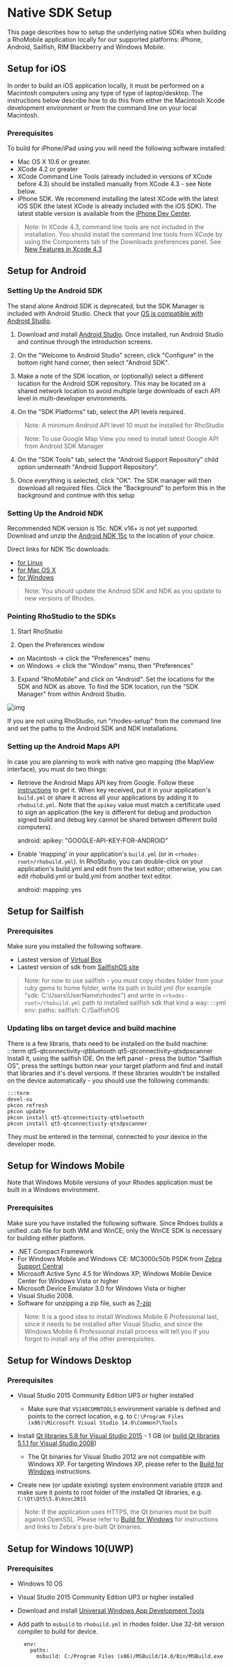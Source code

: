 # Native SDK Setup
This page describes how to setup the underlying native SDKs when building a RhoMobile application locally for our supported platforms: iPhone, Android, Sailfish, RIM Blackberry and Windows Mobile.

## Setup for iOS
In order to build an iOS application locally, it must be performed on a Macintosh computers using any type of type of laptop/desktop. The instructions below describe how to do this from either the Macintosh Xcode development environment or from the command line on your local Macintosh.

### Prerequisites
To build for iPhone/iPad using you will need the following software installed:

* Mac OS X 10.6 or greater.
* XCode 4.2 or greater
* XCode Command Line Tools (already included in versions of XCode before 4.3) should be installed manually from XCode 4.3 - see Note below.
* iPhone SDK. We recommend installing the latest XCode with the latest iOS SDK (the latest XCode is already included with the iOS SDK). The latest stable version is available from the [iPhone Dev Center](http://developer.apple.com/iphone/index.action).

> Note: In XCode 4.3, command line tools are not included in the installation. You should install the command line tools from XCode by using the Components tab of the Downloads preferences panel. See [New Features in Xcode 4.3](https://developer.apple.com/library/ios/#documentation/DeveloperTools/Conceptual/WhatsNewXcode/Articles/xcode_4_3.html)

## Setup for Android
### Setting Up the Android SDK
The stand alone Android SDK is deprecated, but the SDK Manager is included with Android Studio.  Check that your [OS is compatible with Android Studio](https://developer.android.com/studio/index.html).

1) Download and install [Android Studio](https://developer.android.com/studio/index.html).  Once installed, run Android Studio and continue through the introduction screens.

2) On the "Welcome to Android Studio" screen, click "Configure" in the bottom right hand corner, then select "Android SDK".

3) Make a note of the SDK location, or (optionally) select a different location for the Android SDK repository.  This may be located on a shared network location to avoid multiple large downloads of each API level in multi-developer environments.

3) On the "SDK Platforms" tab, select the API levels required.
> Note: A minimum Android API level 10 must be installed for RhoStudio

> Note: To use Google Map View you need to install latest Google API from Android SDK Manager

4) On the "SDK Tools" tab, select the "Android Support Repository" child option underneath "Android Support Repository".

5) Once everything is selected, click "OK".  The SDK manager will then download all required files.  Click the "Background" to perform this in the background and continue with this setup

### Setting Up the Android NDK

Recommended NDK version is 15c. NDK v16+ is not yet supported.
Download and unzip the [Android NDK 15c](https://developer.android.com/ndk/downloads/older_releases.html) to the location of your choice.

Direct links for NDK 15c downloads:
* [for Linux](https://dl.google.com/android/repository/android-ndk-r15c-linux-x86_64.zip)
* [for Mac OS X](https://dl.google.com/android/repository/android-ndk-r15c-darwin-x86_64.zip)
* [for Windows](https://dl.google.com/android/repository/android-ndk-r15c-windows-x86_64.zip)

> Note: You should update the Android SDK and NDK as you update to new versions of Rhodes.

### Pointing RhoStudio to the SDKs
1) Start RhoStudio

2) Open the Preferences window
* on Macintosh -> click the "Preferences" menu
* on Windows -> click the "Window" menu, then "Preferences"

3) Expand "RhoMobile" and click on "Android".  Set the locations for the SDK and NDK as above.  To find the SDK location, run the "SDK Manager" from within Android Studio.

![img](http://rhodocs.s3.amazonaws.com/rhostudio-tutorial/preferences-android-sdk-4.0.png)

If you are not using RhoStudio, run "rhodes-setup" from the command line and set the paths to the Android SDK and NDK installations.

### Setting up the Android Maps API
In case you are planning to work with native geo mapping (the MapView interface), you must do two things:

* Retrieve the Android Maps API key from Google. Follow these [instructions](https://developers.google.com/maps/documentation/embed/get-api-key) to get it. When key received, put it in your application's `build.yml` or share it across all your applications by adding it to `rhobuild.yml`. Note that the `apikey` value must match a certificate used to sign an application (the key is different for debug and production signed build and debug key cannot be shared between different build computers).

    android:
      apikey: "GOOGLE-API-KEY-FOR-ANDROID"

* Enable 'mapping' in your application's `build.yml` (or in `<rhodes-root>/rhobuild.yml`). In RhoStudio, you can double-click on your application's build.yml and edit from the text editor; otherwise, you can edit rhobuild.yml or build.yml from another text editor.

    android:
      mapping: yes

## Setup for Sailfish
### Prerequisites
Make sure you installed the following software.

* Lastest version of [Virtual Box](https://www.virtualbox.org/)
* Lastest version of sdk from [SailfishOS site](https://sailfishos.org/wiki/Application_SDK)

> Note: for now to use sailfish - you must copy rhodes folder from your ruby gems to home folder, write its path in build.yml (for example "sdk: C:\Users\UserName\rhodes") and write in `<rhodes-root>/rhobuild.yml` path to installed sailfish sdk that kind a way:
	:::yml
	env:
		paths:
			sailfish: C:/SailfishOS

### Updating libs on target device and build machine
There is a few libraris, thats need to be installed on the build machine:
	:::term
	qt5-qtconnectivity-qtbluetooth
	qt5-qtconnectivity-qtsdpscanner
Install it, using the sailfish IDE. On the left panel - press the button "Sailfish OS", press the settings button near your target platform and find and install that libraries and it's devel versions.
If these libraries wouldn't be installed on the device automatically - you should use the following commands:

    :::term
    devel-su
    pkcon refresh
    pkcon update
    pkcon install qt5-qtconnectivity-qtbluetooth
    pkcon install qt5-qtconnectivity-qtsdpscanner

They must be entered in the terminal, connected to your device in the developer mode.
## Setup for Windows Mobile
Note that Windows Mobile versions of your Rhodes application must be built in a Windows environment.
### Prerequisites
Make sure you have installed the following software. Since Rhdoes builds a unified .cab file for both WM and WinCE, only the WinCE SDK is necessary for building either platform.

* .NET Compact Framework
* For Windows Mobile and Windows CE: MC3000c50b PSDK from [Zebra Support Central](https://atgsupportcentral.motorolasolutions.com/ewa/pub/getFile.do?fileName=/ssi/emb/downloads/30XXC50BxxPS010403.exe)
* Microsoft Active Sync 4.5 for Windows XP; Windows Mobile Device Center for Windows Vista or higher
* Microsoft Device Emulator 3.0 for Windows Vista or higher
* Visual Studio 2008.
* Software for unzipping a zip file, such as [7-zip](http://www.7-zip.org/)

> Note: It is a good idea to install Windows Mobile 6 Professional last, since it needs to be installed after Visual Studio, and since the Windows Mobile 6 Professional install process will tell you if you forgot to install any of the other prerequisites.

## Setup for Windows Desktop
### Prerequisites
* Visual Studio 2015 Community Edition UP3 or higher installed
  * Make sure that `VS140COMNTOOLS` environment variable is defined and points to the correct location, e.g. to `C:\Program Files (x86)\Microsoft Visual Studio 14.0\Common7\Tools`

* Install [Qt libraries 5.8 for Visual Studio 2015](https://download.qt.io/official_releases/qt/5.8/5.8.0/qt-opensource-windows-x86-msvc2015-5.8.0.exe) - 1 GB (or [build Qt libraries 5.1.1 for Visual Studio 2008](build_win#build-qt5-for-vs2008))
  * The Qt binaries for Visual Studio 2012 are not compatible with Windows XP. For targeting Windows XP, please refer to the [Build for Windows](build_win) instructions.

* Create new (or update existing) system environment variable `QTDIR` and make sure it points to root folder of the installed Qt libraries, e.g. `C:\Qt\Qt5\5.8\msvc2015`

>Note: If the application uses HTTPS, the Qt binaries must be built against OpenSSL. Please refer to [Build for Windows](build_win) for instructions and links to Zebra's pre-built Qt binaries.

## Setup for Windows 10(UWP)
### Prerequisites
* Windows 10 OS
* Visual Studio 2015 Community Edition UP3 or higher installed
* Download and install [Universal Windows App Development Tools](https://msdn.microsoft.com/en-IN/library/dn975273.aspx) 
* Add path to `msbuild` to `rhobuild.yml` in rhodes folder. Use 32-bit version compiler to build for device.

        env:
          paths:
            msbuild: C:/Program Files (x86)/MSBuild/14.0/Bin/MSBuild.exe
